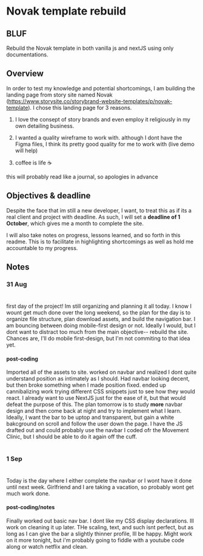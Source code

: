 # Novak template rebuild

## BLUF

Rebuild the Novak template in both vanilla js and nextJS using only documentations.

## Overview

In order to test my knowledge and potential shortcomings, I am building the landing page from story site named Novak (https://www.storysite.co/storybrand-website-templates/p/novak-template). I chose this landing page for 3 reasons.

1. I love the consept of story brands and even employ it religiously in my own detailing business.

2. I wanted a quality wireframe to work with. although I dont have the Figma files, I  think its pretty good quality for me to work with (live demo will help)

3. coffee is life ☕️

this will probably read like a journal, so apologies in advance  

## Objectives & deadline

Despite the face that im still a new developer, I want, to treat this as if its a real client and project with deadline. As such, I will set a **deadline of 1 October**, which gives me a month to complete the site.

I will also take notes on progress, lessons learned, and so forth in this readme. This is to facilitate in highlighting shortcomings as well as hold me accountable to my progress.

## Notes

### 31 Aug

#
first day of the project! Im still organizing and planning it all today. I know I wount get much done over the long weekend, so the plan for the day is to organize file structure, plan download assets, and build the navigation bar. I am bouncing between doing mobile-first design or not. Ideally I would, but I dont want to distract too much from the main objective-- rebuild the site. Chances are, I'll do mobile first-design, but I'm not commiting to that idea yet.

#### post-coding


Imported all of the assets to site. worked on navbar and realized I dont quite understand position as intimately as I should. Had navbar looking decent, but then broke something when I made position fixed. ended up cannibalizing work trying different CSS snippets just to see how they would react. I already want to use NextJS just for the ease of it, but that would defeat the purpose of this. The plan tomorrow is to study **more** navbar design and then come back at night and try to implement what I learn. Ideally, I want the bar to be uptop and transparent, but gain a white bakcground on scroll and follow the user down the page. I have the JS drafted out and could probably use the navbar I coded ofr the Movement Clinic, but I should be able to do it again off the cuff.
#
#
### 1 Sep
#
Today is the day where I either complete the navbar or I wont have it done until next week. Girlfriend and I are taking a vacation, so probably wont get much work done. 
#### post-coding/notes
Finally worked out basic nav bar. I dont like my CSS display declarations. Ill work on cleaning it up later. THe scaling, text, and such isnt perfect, but as long as I can give the bar a slightly thinner profile, Ill be happy. Might work on it more tonight, but i'm probably going to fiddle with a youtube code along or watch netflix and clean. 
